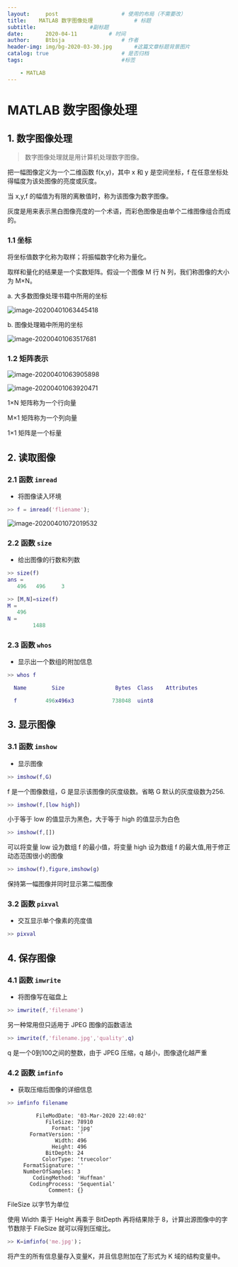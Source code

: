 ```yaml
---
layout:     post   				    # 使用的布局（不需要改）
title:    MATLAB 数字图像处理			    # 标题 
subtitle:                 #副标题
date:       2020-04-11			# 时间
author:     Btbsja					# 作者
header-img: img/bg-2020-03-30.jpg 	    #这篇文章标题背景图片
catalog: true 						# 是否归档
tags:								#标签

    - MATLAB
---
```

# MATLAB 数字图像处理

## 1. 数字图像处理

> 数字图像处理就是用计算机处理数字图像。

把一幅图像定义为一个二维函数 f(x,y)，其中 x 和 y 是空间坐标，f 在任意坐标处得幅度为该处图像的亮度或灰度。

当 x,y,f 的幅值为有限的离散值时，称为该图像为数字图像。

灰度是用来表示黑白图像亮度的一个术语，而彩色图像是由单个二维图像组合而成的。



### 1.1 坐标

将坐标值数字化称为取样；将振幅数字化称为量化。

取样和量化的结果是一个实数矩阵。假设一个图像 M 行 N 列，我们称图像的大小为 M×N。

a. 大多数图像处理书籍中所用的坐标

![image-20200401063445418](https://gitee.com/btbsja/BlogImg/raw/master/blog/2020/04/20200402204820.png)

b. 图像处理箱中所用的坐标

![image-20200401063517681](https://gitee.com/btbsja/BlogImg/raw/master/blog/2020/04/20200402204821.png)

### 1.2 矩阵表示

![image-20200401063905898](https://gitee.com/btbsja/BlogImg/raw/master/blog/2020/04/20200402204822.png)

![image-20200401063920471](https://gitee.com/btbsja/BlogImg/raw/master/blog/2020/04/20200402204823.png)

1×N 矩阵称为一个行向量

M×1 矩阵称为一个列向量

1×1 矩阵是一个标量

## 2. 读取图像

### 2.1 函数 `imread`

- 将图像读入环境

```matlab
>> f = imread('fliename');
```

![image-20200401072019532](https://gitee.com/btbsja/BlogImg/raw/master/blog/2020/04/20200402204824.png)

### 2.2 函数 `size`

- 给出图像的行数和列数

```matlab
>> size(f)
ans =
   496   496     3
```

```matlab
>> [M,N]=size(f)
M =
   496
N =
        1488
```

### 2.3 函数 `whos`

- 显示出一个数组的附加信息

```matlab
>> whos f

  Name        Size                Bytes  Class    Attributes

  f         496x496x3            738048  uint8              
```

## 3. 显示图像

### 3.1 函数 `imshow`

- 显示图像

```matlab
>> imshow(f,G)
```

f 是一个图像数组，G 是显示该图像的灰度级数。省略 G 默认的灰度级数为256.

```matlab
>> imshow(f,[low high])
```

小于等于 low 的值显示为黑色，大于等于 high 的值显示为白色

```matlab
>> imshow(f,[])
```

可以将变量 low 设为数组 f 的最小值，将变量 high 设为数组 f 的最大值,用于修正动态范围很小的图像

```matlab
>> imshow(f),figure,imshow(g)
```

保持第一幅图像并同时显示第二幅图像

### 3.2 函数 `pixval`

- 交互显示单个像素的亮度值

```matlab
>> pixval
```

## 4. 保存图像

### 4.1 函数 `imwrite`

- 将图像写在磁盘上

```matlab
>> imwrite(f,'filename')
```

另一种常用但只适用于 JPEG 图像的函数语法

```matlab
>> imwrite(f,'filename.jpg','quality',q)
```

q 是一个0到100之间的整数，由于 JPEG 压缩，q 越小，图像退化越严重

### 4.2 函数 `imfinfo`

- 获取压缩后图像的详细信息

```matlab
>> imfinfo filename
```

```
         FileModDate: '03-Mar-2020 22:40:02'
            FileSize: 78910
              Format: 'jpg'
       FormatVersion: ''
               Width: 496
              Height: 496
            BitDepth: 24
           ColorType: 'truecolor'
     FormatSignature: ''
     NumberOfSamples: 3
        CodingMethod: 'Huffman'
       CodingProcess: 'Sequential'
             Comment: {}
```

FileSize 以字节为单位

使用 Width 乘于 Height 再乘于 BitDepth 再将结果除于 8，计算出源图像中的字节数除于 FileSize 就可以得到压缩比。

```matlab
>> K=imfinfo('me.jpg')；
```

将产生的所有信息量存入变量K，并且信息附加在了形式为 K 域的结构变量中。
